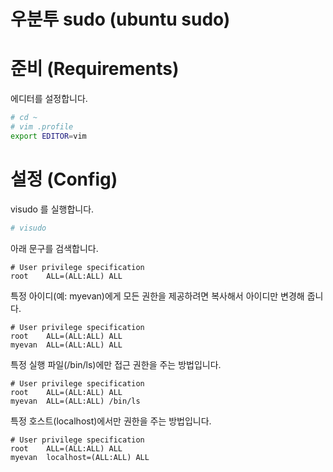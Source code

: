# 우분투 sudo (ubuntu sudo)

# 준비 (Requirements)

에디터를 설정합니다.


```bash
# cd ~
# vim .profile
export EDITOR=vim
```

# 설정 (Config)

visudo 를 실행합니다.

```bash
# visudo
```

아래 문구를 검색합니다.

```
# User privilege specification
root    ALL=(ALL:ALL) ALL
```

특정 아이디(예: myevan)에게 모든 권한을 제공하려면 복사해서 아이디만 변경해 줍니다.

```
# User privilege specification
root    ALL=(ALL:ALL) ALL
myevan  ALL=(ALL:ALL) ALL
```

특정 실행 파일(/bin/ls)에만 접근 권한을 주는 방법입니다.

```
# User privilege specification
root    ALL=(ALL:ALL) ALL
myevan  ALL=(ALL:ALL) /bin/ls
```

특정 호스트(localhost)에서만 권한을 주는 방법입니다.

```
# User privilege specification
root    ALL=(ALL:ALL) ALL
myevan  localhost=(ALL:ALL) ALL
```

